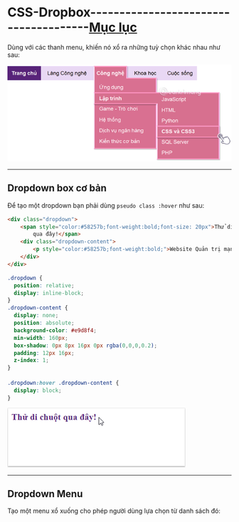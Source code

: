 # CSS-Dropbox--------------------------------------[Mục lục](https://github.com/Zenfection/CSS)

Dùng với các thanh menu, khiến nó xổ ra những tuỳ chọn khác nhau như sau:

![menu-dropdown-1.png](https://raw.githubusercontent.com/Zenfection/Image/master/2021/01/11-23-32-45-menu-dropdown-1.png)

---

## Dropdown box cơ bản

Để tạo một dropdown bạn phải dùng `pseudo class :hover` như sau:

```html
<div class="dropdown">
    <span style="color:#58257b;font-weight:bold;font-size: 20px">Thử di chuột
        qua đây!</span>
    <div class="dropdown-content">
        <p style="color:#58257b;font-weight:bold;">Website Quản trị mạng</p>
    </div>
</div>
```

```css
.dropdown {
  position: relative;
  display: inline-block;
}
.dropdown-content {
  display: none;
  position: absolute;
  background-color: #e9d8f4;
  min-width: 160px;
  box-shadow: 0px 8px 16px 0px rgba(0,0,0,0.2);
  padding: 12px 16px;
  z-index: 1;
}

.dropdown:hover .dropdown-content {
  display: block;
}
```

![menu-dropdown-2.gif](https://raw.githubusercontent.com/Zenfection/Image/master/2021/01/11-23-36-22-menu-dropdown-2.gif)

---

## Dropdown Menu

Tạo một menu xổ xuống cho phép người dùng lựa chọn từ danh sách đó:
